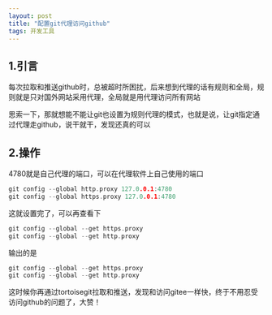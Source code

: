 ```yaml
---
layout: post
title: "配置git代理访问github"
tags: 开发工具
---
```


## 1.引言

每次拉取和推送github时，总被超时所困扰，后来想到代理的话有规则和全局，规则就是只对国外网站采用代理，全局就是用代理访问所有网站

思索一下，那就想能不能让git也设置为规则代理的模式，也就是说，让git指定通过代理走github，说干就干，发现还真的可以

## 2.操作

4780就是自己代理的端口，可以在代理软件上自己使用的端口

```cpp
git config --global http.proxy 127.0.0.1:4780
git config --global https.proxy 127.0.0.1:4780
```

这就设置完了，可以再查看下

```cpp
git config --global --get https.proxy
git config --global --get http.proxy
```

输出的是

```cpp
git config --global --get https.proxy
git config --global --get http.proxy
```

这时候你再通过tortoisegit拉取和推送，发现和访问gitee一样快，终于不用忍受访问github的问题了，大赞！